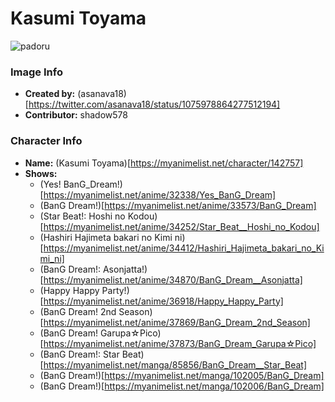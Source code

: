 # Kasumi Toyama

![padoru](https://raw.githubusercontent.com/shadow578/Padoru-Padoru/master/Padoru/bang-dream/bang-dream-kasumi-toyama.png "Kasumi Toyama")

### Image Info
* **Created by:**    (asanava18)[https://twitter.com/asanava18/status/1075978864277512194]
* **Contributor:**   shadow578

### Character Info
* **Name:**   (Kasumi Toyama)[https://myanimelist.net/character/142757]
* **Shows:**
  * (Yes! BanG_Dream!)[https://myanimelist.net/anime/32338/Yes_BanG_Dream]
  * (BanG Dream!)[https://myanimelist.net/anime/33573/BanG_Dream]
  * (Star Beat!: Hoshi no Kodou)[https://myanimelist.net/anime/34252/Star_Beat__Hoshi_no_Kodou]
  * (Hashiri Hajimeta bakari no Kimi ni)[https://myanimelist.net/anime/34412/Hashiri_Hajimeta_bakari_no_Kimi_ni]
  * (BanG Dream!: Asonjatta!)[https://myanimelist.net/anime/34870/BanG_Dream__Asonjatta]
  * (Happy Happy Party!)[https://myanimelist.net/anime/36918/Happy_Happy_Party]
  * (BanG Dream! 2nd Season)[https://myanimelist.net/anime/37869/BanG_Dream_2nd_Season]
  * (BanG Dream! Garupa☆Pico)[https://myanimelist.net/anime/37873/BanG_Dream_Garupa☆Pico]
  * (BanG Dream!: Star Beat)[https://myanimelist.net/manga/85856/BanG_Dream__Star_Beat]
  * (BanG Dream!)[https://myanimelist.net/manga/102005/BanG_Dream]
  * (BanG Dream!)[https://myanimelist.net/manga/102006/BanG_Dream]
